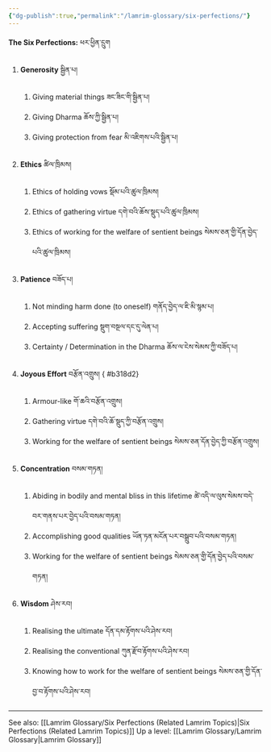 ```yaml
---
{"dg-publish":true,"permalink":"/lamrim-glossary/six-perfections/"}
---
```


**The Six Perfections:** ཕར་ཕྱིན་དྲུག
1. **Generosity** སྦྱིན་པ།
	1. Giving material things ཟང་ཟིང་གི་སྦྱིན་པ།
	2. Giving Dharma ཆོས་ཀྱི་སྦྱིན་པ།
	3. Giving protection from fear མི་འཇིགས་པའི་སྦྱིན་པ།
2. **Ethics** ཚིལ་ཁྲིམས།
	1. Ethics of holding vows སྡོམ་པའི་ཚུལ་ཁྲིམས།
	2. Ethics of gathering virtue དགེ་བའི་ཆོས་སྡུད་པའི་ཚུལ་ཁྲིམས།
	3. Ethics of working for the welfare of sentient beings སེམས་ཅན་གྱི་དོན་བྱེད་པའི་ཚུལ་ཁྲིམས།
3. **Patience** བཟོད་པ།
	1. Not minding harm done (to oneself) གནོད་བྱེད་ལ་ཇི་མི་སྙམ་པ།
	2. Accepting suffering སྡུག་བསྔལ་དང་དུ་ལེན་པ།
	3. Certainty / Determination in the Dharma ཆོས་ལ་ངེས་སེམས་ཀྱི་བཟོད་པ།
4. **Joyous Effort** བརྩོན་འགྲུས།
{ #b318d2}

	1. Armour-like གོ་ཆའི་བརྩོན་འགྲུས།
	2. Gathering virtue དགེ་བའི་ཆོ་སྡུད་ཀྱི་བརྩོན་འགྲུས།
	3. Working for the welfare of sentient beings སེམས་ཅན་དོན་བྱེད་ཀྱི་བརྩོན་འགྲུས།
5. **Concentration** བསམ་གཏན།
	1. Abiding in bodily and mental bliss in this lifetime
	   ཚེ་འདི་ལ་ལུས་སེམས་བདེ་བར་གནས་པར་བྱེད་པའི་བསམ་གཏན།
	2. Accomplishing good qualities ཡོན་ཏན་མངོན་པར་བསྒྲུབ་པའི་བསམ་གཏན།
	3. Working for the welfare of sentient beings སེམས་ཅན་གྱི་དོན་བྱེད་པའི་བསམ་གཏན།
6. **Wisdom** ཤེས་རབ།
	1. Realising the ultimate དོན་དམ་རྟོགས་པའི་ཤེས་རབ།
	2. Realising the conventional ཀུན་རྫོབ་རྟོགས་པའི་ཤེས་རབ།
	3. Knowing how to work for the welfare of sentient beings 
	   སེམས་ཅན་གྱི་དོན་བྱ་བ་རྟོགས་པའི་ཤེས་རབ།
---
See also: [[Lamrim Glossary/Six Perfections (Related Lamrim Topics)\|Six Perfections (Related Lamrim Topics)]]
Up a level: [[Lamrim Glossary/Lamrim Glossary\|Lamrim Glossary]]